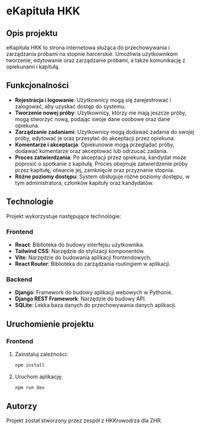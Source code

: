 # eKapituła HKK

## Opis projektu

eKapituła HKK to strona internetowa służąca do przechowywania i zarządzania próbami na stopnie harcerskie. Umożliwia użytkownikom tworzenie, edytowanie oraz zarządzanie próbami, a także komunikację z opiekunami i kapitułą.

## Funkcjonalności

- **Rejestracja i logowanie**: Użytkownicy mogą się zarejestrować i zalogować, aby uzyskać dostęp do systemu.
- **Tworzenie nowej próby**: Użytkownicy, którzy nie mają jeszcze próby, mogą stworzyć nową, podając swoje dane osobowe oraz dane opiekuna.
- **Zarządzanie zadaniami**: Użytkownicy mogą dodawać zadania do swojej próby, edytować je oraz przesyłać do akceptacji przez opiekuna.
- **Komentarze i akceptacja**: Opiekunowie mogą przeglądać próby, dodawać komentarze oraz akceptować lub odrzucać zadania.
- **Proces zatwierdzania**: Po akceptacji przez opiekuna, kandydat może poprosić o spotkanie z kapitułą. Proces obejmuje zatwierdzenie próby przez kapitułę, otwarcie jej, zamknięcie oraz przyznanie stopnia.
- **Różne poziomy dostępu**: System obsługuje różne poziomy dostępu, w tym administratora, członków kapituły oraz kandydatów.

## Technologie

Projekt wykorzystuje następujące technologie:

### Frontend

- **React**: Biblioteka do budowy interfejsu użytkownika.
- **Tailwind CSS**: Narzędzie do stylizacji komponentów.
- **Vite**: Narzędzie do budowania aplikacji frontendowych.
- **React Router**: Biblioteka do zarządzania routingiem w aplikacji.

### Backend

- **Django**: Framework do budowy aplikacji webowych w Pythonie.
- **Django REST Framework**: Narzędzie do budowy API.
- **SQLite**: Lekka baza danych do przechowywania danych aplikacji.

## Uruchomienie projektu

### Frontend

1. Zainstaluj zależności:
   ```sh
   npm install
3. Uruchom aplikację:
   ```sh
   npm run dev
## Autorzy
Projekt został stworzony przez zespół z HKKrowodrza dla ZHR.
